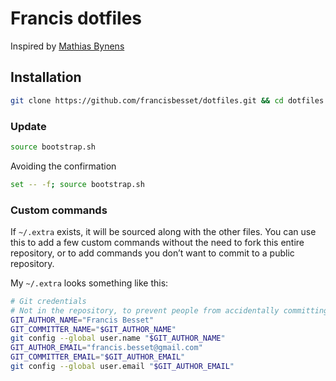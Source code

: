 # Francis dotfiles

Inspired by [Mathias Bynens](https://github.com/mathiasbynens/dotfiles)

## Installation

```bash
git clone https://github.com/francisbesset/dotfiles.git && cd dotfiles && source bootstrap.sh
```

### Update

```bash
source bootstrap.sh
```

Avoiding the confirmation

```bash
set -- -f; source bootstrap.sh
```

### Custom commands

If `~/.extra` exists, it will be sourced along with the other files. You can use this to add a few custom commands without the need to fork this entire repository, or to add commands you don’t want to commit to a public repository.

My `~/.extra` looks something like this:

```bash
# Git credentials
# Not in the repository, to prevent people from accidentally committing under my name
GIT_AUTHOR_NAME="Francis Besset"
GIT_COMMITTER_NAME="$GIT_AUTHOR_NAME"
git config --global user.name "$GIT_AUTHOR_NAME"
GIT_AUTHOR_EMAIL="francis.besset@gmail.com"
GIT_COMMITTER_EMAIL="$GIT_AUTHOR_EMAIL"
git config --global user.email "$GIT_AUTHOR_EMAIL"
```
